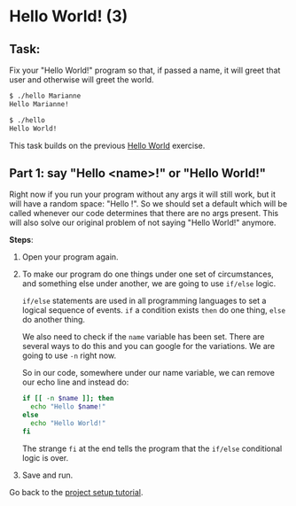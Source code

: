 # Hello World! (3)

## Task:
Fix your "Hello World!" program so that, if passed a name, it will greet that
user and otherwise will greet the world.

```sh
$ ./hello Marianne
Hello Marianne!

$ ./hello
Hello World!
```

This task builds on the previous [Hello World](https://github.com/fouralarmfire/square-one/blob/master/tutorials/hello-world-2.md#hello-world-2) exercise.

## Part 1: say "Hello \<name\>!" or "Hello World!"
Right now if you run your program without any args it will still work, but it will
have a random space: "Hello !".
So we should set a default which will be called whenever our code determines
that there are no args present. This will also solve our original problem of
not saying "Hello World!" anymore.

**Steps**:

1. Open your program again.
1. To make our program do one things under one set of circumstances, and something
	else under another, we are going to use `if/else` logic.

	`if/else` statements are used in all programming languages to set a logical
	sequence of events.
	`if` a condition exists `then` do one thing, `else` do another thing.

	We also need to check if the `name` variable has been set. There are several
	ways to do this and you can google for the variations. We are going to use `-n`
	right now.

	So in our code, somewhere under our name variable, we can remove our echo line
	and instead do:

	```sh
	if [[ -n $name ]]; then
	  echo "Hello $name!"
	else
	  echo "Hello World!"
	fi
	```

	The strange `fi` at the end tells the program that the `if/else` conditional
	logic is over.

1. Save and run.


Go back to the [project setup tutorial](https://github.com/fouralarmfire/square-one/blob/master/tutorials/new-project-setup.md#part-9-merging-branches).
